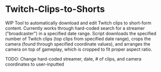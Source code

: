 # Twitch-Clips-to-Shorts

WIP Tool to automatically download and edit Twitch clips to short-form content.
Currently works through hard-coded search for a streamer ("broadcaster") in a specified date range. Script downloads the specified number of Twitch clips (top clips from specified date range), crops the camera (found through specified coordinate values), and arranges the camera on top of gameplay, which is cropped to fit proper aspect ratio.

TODO:
Change hard-coded streamer, date, # of clips, and camera coordinates to user-inputted
